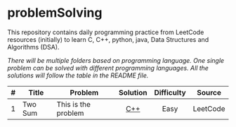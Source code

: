 # problemSolving
This repository contains daily programming practice from  LeetCode resources  (initially) to learn C, C++, python, java, Data Structures and Algorithms (DSA).   

*There will be multiple folders based on programming language. One single problem can be solved with different programming languages. All the solutions will follow the table in the README file.*


<!-- Markdown fallback (works everywhere) -->
| **#** | **Title** | **Problem** | **Solution** | **Difficulty** | **Source** |    
|---:|---|---|:---:|:---:|---|    
| 1 | Two Sum | This is the problem | [C++](./cpp/two_sum.cpp) | Easy | LeetCode |    